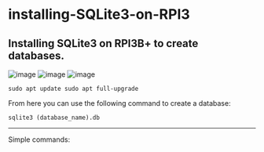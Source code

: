# installing-SQLite3-on-RPI3
Installing SQLite3 on RPI3B+ to create databases.
---
 ![image](https://user-images.githubusercontent.com/124895858/218455802-716a5a77-6549-46c2-bc0b-c85d15668271.png)
 ![image](https://user-images.githubusercontent.com/124895858/218455872-c4d21f2b-71a0-4248-9b8d-59d6662ff67b.png)
 ![image](https://user-images.githubusercontent.com/124895858/218456027-b48cbaa1-31eb-4938-b08f-9e2b044d60f2.png)

`sudo apt update
sudo apt full-upgrade`

From here you can use the following command to create a database:

`sqlite3 (database_name).db`

---
Simple commands:
